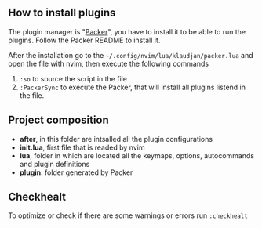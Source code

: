 ## How to install plugins
The plugin manager is "[Packer](https://github.com/wbthomason/packer.nvim)",
you have to install it to be able to run the plugins.
Follow the Packer README to install it.

After the installation go to the `~/.config/nvim/lua/klaudjan/packer.lua`
and open the file with nvim, then execute the following commands

1. `:so` to source the script in the file
2. `:PackerSync` to execute the Packer, that will install all plugins listend
in the file.

## Project composition
- **after**, in this folder are intsalled all the plugin configurations
- **init.lua**, first file that is readed by nvim
- **lua**, folder in which are located all the keymaps, options, autocommands and
plugin definitions
- **plugin**: folder generated by Packer

## Checkhealt
To optimize or check if there are some warnings or errors run `:checkhealt`



